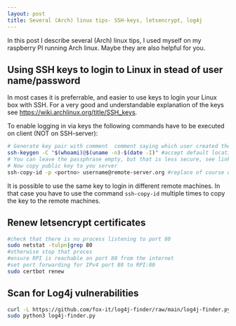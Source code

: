 ```yaml
---
layout: post
title: Several (Arch) linux tips- SSH-keys, letsencrypt, log4j
---
```


In this post I describe several (Arch) linux tips, I used myself on my raspberry PI running Arch linux. Maybe they are also helpful for you.


## Using SSH keys to login to Linux in stead of user name/password
In most cases it is preferrable, and easier to use keys to login your Linux box with SSH.
For a very good and understandable explanation of the keys see https://wiki.archlinux.org/title/SSH_keys.

To enable logging in via keys the following commands have to be executed on client (NOT on SSH-server):
```bash
# Generate key pair with comment  comment saying which user created the key on which machine and when
ssh-keygen -C "$(whoami)@$(uname -n)-$(date -I)" #accept default location for storage of keys
# You can leave the passphrase empty, but that is less secure, see link above
# Now copy public key to you server 
ssh-copy-id -p <portno> username@remote-server.org #replace of course username en server name, and <portno> by SSH port used on server, if other than 22

```
It is possible to use the same key to login in different remote machines. In that case you have to use the command `ssh-copy-id` multiple times to copy the key to the remote machines.



## Renew letsencrypt certificates
```bash
#check that there is no process listening to port 80
sudo netstat -tulpn|grep 80
#otherwise stop that proces
#ensure RPI is reachable on port 80 from the internet
#set port forwarding for IPv4 port 80 to RPI:80
sudo certbot renew
```

## Scan for Log4j vulnerabilities
```bash
curl -L https://github.com/fox-it/log4j-finder/raw/main/log4j-finder.py -o log4j-finder.py
sudo python3 log4j-finder.py
```
 
